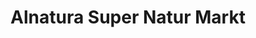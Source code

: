 ---
title: "Alnatura Super Natur Markt"
url: /basel/alnatura-super-natur-markt-gerbergasse/
shop: Supermarkt
---